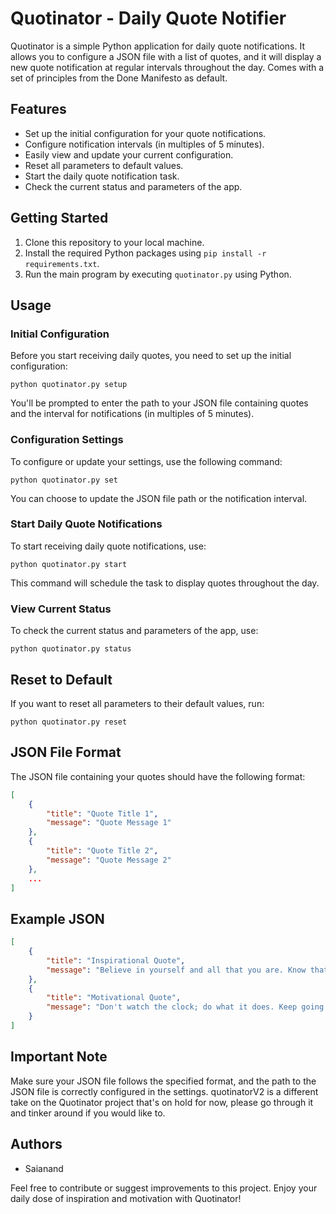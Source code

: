 # Quotinator - Daily Quote Notifier

Quotinator is a simple Python application for daily quote notifications. It allows you to configure a JSON file with a list of quotes, and it will display a new quote notification at regular intervals throughout the day. Comes with a set of principles from the Done Manifesto as default.

## Features

- Set up the initial configuration for your quote notifications.
- Configure notification intervals (in multiples of 5 minutes).
- Easily view and update your current configuration.
- Reset all parameters to default values.
- Start the daily quote notification task.
- Check the current status and parameters of the app.

## Getting Started

1. Clone this repository to your local machine.
2. Install the required Python packages using `pip install -r requirements.txt`.
3. Run the main program by executing `quotinator.py` using Python.

## Usage

### Initial Configuration

Before you start receiving daily quotes, you need to set up the initial configuration:

```
python quotinator.py setup
```

You'll be prompted to enter the path to your JSON file containing quotes and the interval for notifications (in multiples of 5 minutes).

### Configuration Settings

To configure or update your settings, use the following command:

```
python quotinator.py set
```

You can choose to update the JSON file path or the notification interval.

### Start Daily Quote Notifications

To start receiving daily quote notifications, use:

```
python quotinator.py start
```

This command will schedule the task to display quotes throughout the day.

### View Current Status

To check the current status and parameters of the app, use:

```
python quotinator.py status
```

## Reset to Default

If you want to reset all parameters to their default values, run:

```
python quotinator.py reset
```

## JSON File Format

The JSON file containing your quotes should have the following format:

```json
[
    {
        "title": "Quote Title 1",
        "message": "Quote Message 1"
    },
    {
        "title": "Quote Title 2",
        "message": "Quote Message 2"
    },
    ...
]
```

## Example JSON

```json
[
    {
        "title": "Inspirational Quote",
        "message": "Believe in yourself and all that you are. Know that there is something inside you that is greater than any obstacle."
    },
    {
        "title": "Motivational Quote",
        "message": "Don't watch the clock; do what it does. Keep going."
    }
]
```

## Important Note

Make sure your JSON file follows the specified format, and the path to the JSON file is correctly configured in the settings.
quotinatorV2 is a different take on the Quotinator project that's on hold for now, please go through it and tinker around if you would like to.

## Authors

- Saianand

Feel free to contribute or suggest improvements to this project. Enjoy your daily dose of inspiration and motivation with Quotinator!